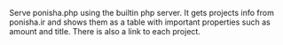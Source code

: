 Serve ponisha.php using the builtin php server. It gets projects info from
ponisha.ir and shows them as a table with important properties such as amount
and title. There is also a link to each project.
